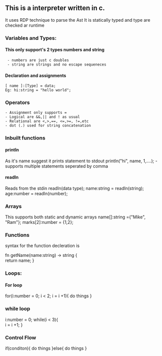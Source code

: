 ## This is a interpreter written in c.
  It uses RDP technique to parse the Ast
  It is statically typed and type are checked ar runtime


### Variables and Types:
  #### This only support's 2 types numbers and string
     - numbers are just c doubles
     - string are strings and no escape sequeneces
  #### Declaration and assignments
    [ name ]:[Type] = data;
    Eg: hi:string = "hello world";

### Operators
    - Assignment only supports = 
    - Logical are &&,|| and ! as usual
    - Relational are <,>,==, <=,>=, !=,etc
    - dot (.) used for string concatenation
### Inbuilt functions
  #### println 
  As it's name suggest it prints statement to stdout
         println("hi", name, 1,....);
         - supports multiple statements seperated by comma
  #### readIn
  Reads from the stdin
        readIn(data type);
        name:string = readIn(string);
        age:number = readIn(number);
### Arrays
   This supports both static and dynamic arrays
   name[]:string ={"Mike", "Ram"};
   marks[2]:number = {1,2};

### Functions
  syntax for the function decleration is
  
  fn getName(name:string) -> string {  
      return name;
  }


### Loops:
  #### For loop
   for(i:number = 0; i < 2; i = i +1){
      do things
  }
  ### while loop
  i:number = 0;
  while(i < 3){  
    i = i +1;
  }
        
### Control Flow 
  if(conditon){
  do things
  }else{
  do things
  }
  
         
    
